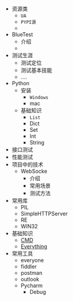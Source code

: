 + 资源类
    + ``UA``
    + ``PYPI源``
    +  
+ BlueTest
    + 介绍
    +
+ 测试生涯
    + 测试定位
    + 测试基本技能
    + ....
+ Python
    +  安装 
        + ``Windows``
        +  mac
    +  基础知识    
        + ``List``
        + Dict
        + Set
        + Int
        + String
+ 接口测试
+ 性能测试
+ 项目中的技术
    + WebSocke
        + 介绍
        + 常用场景
        + 测试方法
+ 常用库
    + PIL
    + SimpleHTTPServer 
    + RE
    + WIN32
+ 基础知识
    +  [CMD](http://cmd)
    +  [Everything](http://everything)
+ 常用工具
    +  everyone
    +  fiddler
    + postman
    + outlook
    + Pycharm
        +  Debug
